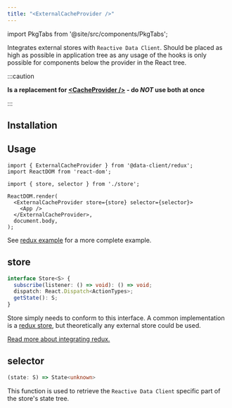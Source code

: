 ```yaml
---
title: "<ExternalCacheProvider />"
---
```


import PkgTabs from '@site/src/components/PkgTabs';

Integrates external stores with `Reactive Data Client`. Should be placed as high as possible
in application tree as any usage of the hooks is only possible for components below the provider
in the React tree.

:::caution

**Is a replacement for [&lt;CacheProvider /\>](./CacheProvider.md) - do _NOT_ use both at once**

:::

## Installation

<PkgTabs pkgs="@data-client/redux redux" />

## Usage

```tsx title="index.tsx"
import { ExternalCacheProvider } from '@data-client/redux';
import ReactDOM from 'react-dom';

import { store, selector } from './store';

ReactDOM.render(
  <ExternalCacheProvider store={store} selector={selector}>
    <App />
  </ExternalCacheProvider>,
  document.body,
);
```

See [redux example](../guides/redux.md) for a more complete example.

## store

```typescript
interface Store<S> {
  subscribe(listener: () => void): () => void;
  dispatch: React.Dispatch<ActionTypes>;
  getState(): S;
}
```

Store simply needs to conform to this interface. A common implementation is a [redux store](https://redux.js.org/api/store),
but theoretically any external store could be used.

[Read more about integrating redux.](../guides/redux.md)

## selector

```typescript
(state: S) => State<unknown>
```

This function is used to retrieve the `Reactive Data Client` specific part of the store's state tree.
